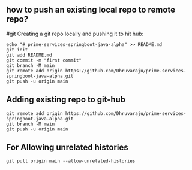 ## how to push an existing local repo to remote repo?
#git 
Creating a git repo locally and pushing it to hit hub:

```
echo "# prime-services-springboot-java-alpha" >> README.md
git init
git add README.md
git commit -m "first commit"
git branch -M main
git remote add origin https://github.com/Dhruvaraju/prime-services-springboot-java-alpha.git
git push -u origin main

```

## Adding existing repo to git-hub
```
git remote add origin https://github.com/Dhruvaraju/prime-services-springboot-java-alpha.git
git branch -M main
git push -u origin main

```

## For Allowing unrelated histories
```
git pull origin main --allow-unrelated-histories

```